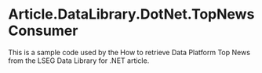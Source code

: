 # Article.DataLibrary.DotNet.TopNewsConsumer
This is a sample code used by the How to retrieve Data Platform Top News from the LSEG Data Library for .NET article. 
